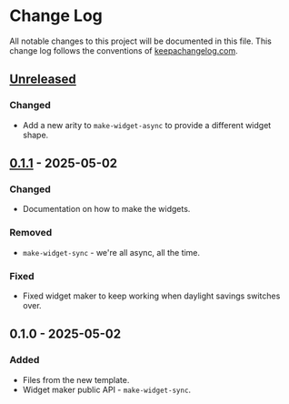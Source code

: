 # Change Log
All notable changes to this project will be documented in this file. This change log follows the conventions of [keepachangelog.com](http://keepachangelog.com/).

## [Unreleased]
### Changed
- Add a new arity to `make-widget-async` to provide a different widget shape.

## [0.1.1] - 2025-05-02
### Changed
- Documentation on how to make the widgets.

### Removed
- `make-widget-sync` - we're all async, all the time.

### Fixed
- Fixed widget maker to keep working when daylight savings switches over.

## 0.1.0 - 2025-05-02
### Added
- Files from the new template.
- Widget maker public API - `make-widget-sync`.

[Unreleased]: https://sourcehost.site/your-name/rest-api-sample/compare/0.1.1...HEAD
[0.1.1]: https://sourcehost.site/your-name/rest-api-sample/compare/0.1.0...0.1.1
